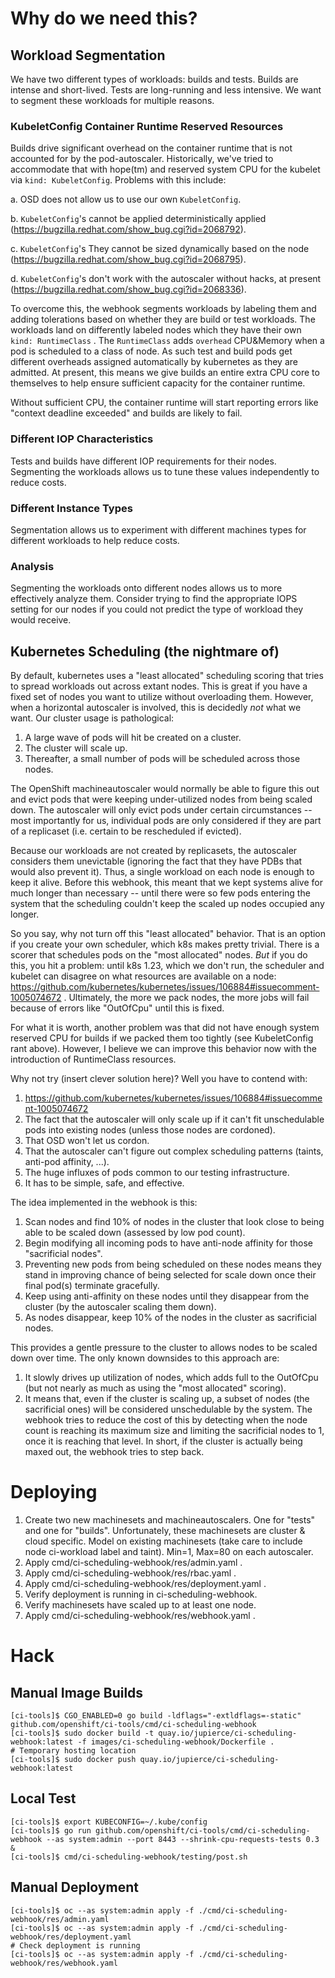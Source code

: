 # Why do we need this?

## Workload Segmentation
We have two different types of workloads: builds and tests. Builds are intense and short-lived. Tests are long-running and less intensive. We want to segment these workloads for multiple reasons.

### KubeletConfig Container Runtime Reserved Resources
Builds drive significant overhead on the container runtime that is not accounted for by the pod-autoscaler. Historically, we've tried to accommodate that with hope(tm) and reserved system CPU for the kubelet via `kind: KubeletConfig`. Problems with this include:

a. OSD does not allow us to use our own `KubeletConfig`.

b. `KubeletConfig`'s cannot be applied deterministically applied (https://bugzilla.redhat.com/show_bug.cgi?id=2068792).

c. `KubeletConfig`'s They cannot be sized dynamically based on the node (https://bugzilla.redhat.com/show_bug.cgi?id=2068795). 

d. `KubeletConfig`'s don't work with the autoscaler without hacks, at present (https://bugzilla.redhat.com/show_bug.cgi?id=2068336).

To overcome this, the webhook segments workloads by labeling them and adding tolerations based on whether they are build or test workloads. The workloads land on differently labeled nodes which they have their own `kind: RuntimeClass` . The `RuntimeClass` adds `overhead` CPU&Memory when a pod is scheduled to a class of node. As such test and build pods get different overheads assigned automatically by kubernetes as they are admitted. At present, this means we give builds an entire extra CPU core to themselves to help ensure sufficient capacity for the container runtime. 

Without sufficient CPU, the container runtime will start reporting errors like "context deadline exceeded" and builds are likely to fail.

### Different IOP Characteristics 
Tests and builds have different IOP requirements for their nodes. Segmenting the workloads allows us to tune these values independently to reduce costs.

### Different Instance Types
Segmentation allows us to experiment with different machines types for different workloads to help reduce costs.

### Analysis
Segmenting the workloads onto different nodes allows us to more effectively analyze them. Consider trying to find the appropriate IOPS setting for our nodes if you could not predict the type of workload they would receive.

## Kubernetes Scheduling (the nightmare of) 
By default, kubernetes uses a "least allocated" scheduling scoring that tries to spread workloads out across extant nodes. This is great if you have a fixed set of nodes you want to utilize without overloading them. However, when a horizontal autoscaler is involved, this is decidedly *not* what we want. Our cluster usage is pathological:

1. A large wave of pods will hit be created on a cluster. 
2. The cluster will scale up. 
3. Thereafter, a small number of pods will be scheduled across those nodes.

The OpenShift machineautoscaler would normally be able to figure this out and evict pods that were keeping under-utilized nodes from being scaled down. The autoscaler will only evict pods under certain circumstances -- most importantly for us, individual pods are only considered if they are part of a replicaset (i.e. certain to be rescheduled if evicted).

Because our workloads are not created by replicasets, the autoscaler considers them unevictable (ignoring the fact that they have PDBs that would also prevent it). Thus, a single workload on each node is enough to keep it alive. Before this webhook, this meant that we kept systems alive for much longer than necessary -- until there were so few pods entering the system that the scheduling couldn't keep the scaled up nodes occupied any longer. 

So you say, why not turn off this "least allocated" behavior. That is an option if you create your own scheduler, which k8s makes pretty trivial. There is a scorer that schedules pods on the "most allocated" nodes. *But* if you do this, you hit a problem: until k8s 1.23, which we don't run, the scheduler and kubelet can disagree on what resources are available on a node: https://github.com/kubernetes/kubernetes/issues/106884#issuecomment-1005074672 . Ultimately, the more we pack nodes, the more jobs will fail because of errors like "OutOfCpu" until this is fixed. 

For what it is worth, another problem was that did not have enough system reserved CPU for builds if we packed them too tightly (see KubeletConfig rant above). However, I believe we can improve this behavior now with the introduction of RuntimeClass resources.

Why not try (insert clever solution here)? Well you have to contend with:
1. https://github.com/kubernetes/kubernetes/issues/106884#issuecomment-1005074672
2. The fact that the autoscaler will only scale up if it can't fit unschedulable pods into existing nodes (unless those nodes are cordoned).
3. That OSD won't let us cordon.
4. That the autoscaler can't figure out complex scheduling patterns (taints, anti-pod affinity, ...).
5. The huge influxes of pods common to our testing infrastructure.
6. It has to be simple, safe, and effective. 

The idea implemented in the webhook is this:
1. Scan nodes and find 10% of nodes in the cluster that look close to being able to be scaled down (assessed by low pod count).
2. Begin modifying all incoming pods to have anti-node affinity for those "sacrificial nodes".
3. Preventing new pods from being scheduled on these nodes means they stand in improving chance of being selected for scale down once their final pod(s) terminate gracefully.
4. Keep using anti-affinity on these nodes until they disappear from the cluster (by the autoscaler scaling them down).
5. As nodes disappear, keep 10% of the nodes in the cluster as sacrificial nodes.

This provides a gentle pressure to the cluster to allows nodes to be scaled down over time. The only known downsides to this approach are:
1. It slowly drives up utilization of nodes, which adds full to the OutOfCpu (but not nearly as much as using the "most allocated" scoring).
2. It means that, even if the cluster is scaling up, a subset of nodes (the sacrificial ones) will be considered unschedulable by the system. The webhook tries to reduce the cost of this by detecting when the node count is reaching its maximum size and limiting the sacrificial nodes to 1, once it is reaching that level. In short, if the cluster is actually being maxed out, the webhook tries to step back.

# Deploying
1. Create two new machinesets and machineautoscalers. One for "tests" and one for "builds". Unfortunately, these machinesets are cluster  & cloud specific. Model on existing machinesets (take care to include node ci-workload label and taint). Min=1, Max=80 on each autoscaler.
2. Apply cmd/ci-scheduling-webhook/res/admin.yaml .
3. Apply cmd/ci-scheduling-webhook/res/rbac.yaml .
4. Apply cmd/ci-scheduling-webhook/res/deployment.yaml .
5. Verify deployment is running in ci-scheduling-webhook.
6. Verify machinesets have scaled up to at least one node.
7. Apply cmd/ci-scheduling-webhook/res/webhook.yaml .

# Hack

## Manual Image Builds 
```shell
[ci-tools]$ CGO_ENABLED=0 go build -ldflags="-extldflags=-static" github.com/openshift/ci-tools/cmd/ci-scheduling-webhook
[ci-tools]$ sudo docker build -t quay.io/jupierce/ci-scheduling-webhook:latest -f images/ci-scheduling-webhook/Dockerfile .
# Temporary hosting location
[ci-tools]$ sudo docker push quay.io/jupierce/ci-scheduling-webhook:latest
```

## Local Test
```shell
[ci-tools]$ export KUBECONFIG=~/.kube/config
[ci-tools]$ go run github.com/openshift/ci-tools/cmd/ci-scheduling-webhook --as system:admin --port 8443 --shrink-cpu-requests-tests 0.3 &
[ci-tools]$ cmd/ci-scheduling-webhook/testing/post.sh
```

## Manual Deployment
```shell
[ci-tools]$ oc --as system:admin apply -f ./cmd/ci-scheduling-webhook/res/admin.yaml
[ci-tools]$ oc --as system:admin apply -f ./cmd/ci-scheduling-webhook/res/deployment.yaml
# Check deployment is running
[ci-tools]$ oc --as system:admin apply -f ./cmd/ci-scheduling-webhook/res/webhook.yaml
```
